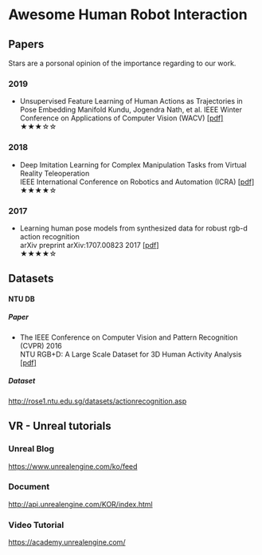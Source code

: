 # Awesome Human Robot Interaction

## Papers
Stars are a porsonal opinion of the importance regarding to our work.

### 2019
- Unsupervised Feature Learning of Human Actions as Trajectories in Pose Embedding Manifold 
Kundu, Jogendra Nath, et al. IEEE Winter Conference on Applications of Computer Vision (WACV) [[pdf]](https://ieeexplore.ieee.org/stamp/stamp.jsp?arnumber=8658966)  
★★★☆☆

### 2018 
- Deep Imitation Learning for Complex Manipulation Tasks from Virtual Reality Teleoperation  
IEEE International Conference on Robotics and Automation (ICRA) [[pdf]](https://ieeexplore.ieee.org/stamp/stamp.jsp?arnumber=8461249)  
★★★★☆

### 2017
- Learning human pose models from synthesized data for robust rgb-d action recognition    
arXiv preprint arXiv:1707.00823 2017 [[pdf]](https://arxiv.org/pdf/1707.00823.pdf)  
★★★★☆



## Datasets

#### NTU DB
##### Paper
* The IEEE Conference on Computer Vision and Pattern Recognition (CVPR) 2016  
NTU RGB+D: A Large Scale Dataset for 3D Human Activity Analysis [[pdf]](https://arxiv.org/pdf/1604.02808.pdf)

##### Dataset
http://rose1.ntu.edu.sg/datasets/actionrecognition.asp

## VR - Unreal tutorials
### Unreal Blog  
https://www.unrealengine.com/ko/feed  

### Document  
http://api.unrealengine.com/KOR/index.html  

### Video Tutorial  
https://academy.unrealengine.com/
